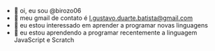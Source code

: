 - 👋 oi, eu sou @birozo06
- 👀 meu gmail de contato é l.gustavo.duarte.batista@gmail.com
- 🌱 eu estou interessado em aprender a programar novas linguagens 
- 💞️ eu estou aprendendo a programar recentemente a linguagem JavaScript e Scratch

